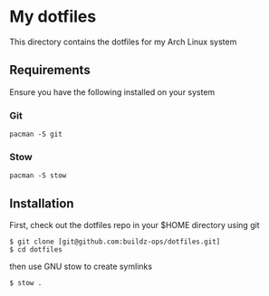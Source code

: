 # My dotfiles

This directory contains the dotfiles for my Arch Linux system

## Requirements

Ensure you have the following installed on your system

### Git

```
pacman -S git
```

### Stow

```
pacman -S stow
```

## Installation

First, check out the dotfiles repo in your $HOME directory using git

```
$ git clone [git@github.com:buildz-ops/dotfiles.git]
$ cd dotfiles
```

then use GNU stow to create symlinks

```
$ stow .
```
